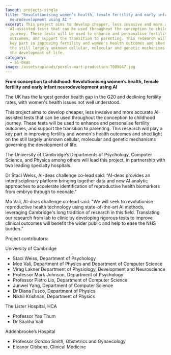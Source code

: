 ```yaml
---
layout: projects-single
title: "Revolutionising women’s health, female fertility and early infant
  neurodevelopment using AI "
excerpt: This project aims to develop cheaper, less invasive and more accurate
  AI-assisted tests that can be used throughout the conception to childhood
  journey. These tests will be used to enhance and personalise fertility
  outcomes, and support the transition to parenting. This research will play a
  key part in improving fertility and women's health outcomes and shed light on
  the still largely unknown cellular, molecular and genetic mechanisms governing
  the development of life.
category:
  - ai-deas
image: /assets/uploads/pexels-mart-production-7089047.jpg
---
```

**From conception to childhood: Revolutionising women’s health, female fertility and early infant neurodevelopment using AI**

The UK has the largest gender health gap in the G20 and declining fertility rates, with women's health issues not well understood.

This project aims to develop cheaper, less invasive and more accurate AI-assisted tests that can be used throughout the conception to childhood journey. These tests will be used to enhance and personalise fertility outcomes, and support the transition to parenting. This research will play a key part in improving fertility and women's health outcomes and shed light on the still largely unknown cellular, molecular and genetic mechanisms governing the development of life.

The University of Cambridge’s Departments of Psychology, Computer Science, and Physics among others will lead this project, in partnership with two leading specialty hospitals.

Dr Staci Weiss, AI-deas challenge co-lead said: “AI-deas provides an interdisciplinary platform bringing together data and new AI analytic approaches to accelerate identification of reproductive health biomarkers from embryo through to neonate."

Mo Vali, AI-deas challenge co-lead said: "We will seek to revolutionise reproductive health technology using state-of-the-art AI methods, leveraging Cambridge's long tradition of research in this field. Translating our research from lab to clinic by developing rigorous tests to improve clinical outcomes will benefit the wider public and help to ease the NHS burden.”

Project contributors:

University of Cambridge

* Staci Weiss, Department of Psychology
* Moe Vali, Department of Physics and Department of Computer Science
* Virag Lakner Department of Physiology, Development and Neuroscience 
* Professor Mark Johnson, Department of Psychology
* Professor Pietro Lio, Department of Computer Science
* Junwei Yang, Department of Computer Science
* Dr Diana Fusco, Department of Physics
* Nikhil Krishnan, Department of Physics

The Lister Hospital, HCA 

* Professor Yau Thum
* Dr Saaliha Vali 

Addenbrooke’s Hospital 

* Professor Gordon Smith, Obstetrics and Gynaecology 
* Eleanor Gibbons, Clinical Medicine